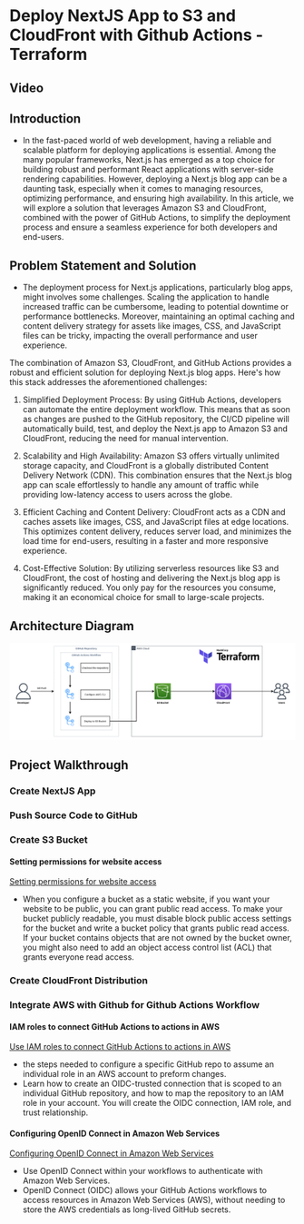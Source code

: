 # Deploy NextJS App to S3 and CloudFront with Github Actions - Terraform

## Video

## Introduction

- In the fast-paced world of web development, having a reliable and scalable platform for deploying applications is essential. Among the many popular frameworks, Next.js has emerged as a top choice for building robust and performant React applications with server-side rendering capabilities. However, deploying a Next.js blog app can be a daunting task, especially when it comes to managing resources, optimizing performance, and ensuring high availability. In this article, we will explore a solution that leverages Amazon S3 and CloudFront, combined with the power of GitHub Actions, to simplify the deployment process and ensure a seamless experience for both developers and end-users.

## Problem Statement and Solution

- The deployment process for Next.js applications, particularly blog apps, might involves some challenges. Scaling the application to handle increased traffic can be cumbersome, leading to potential downtime or performance bottlenecks. Moreover, maintaining an optimal caching and content delivery strategy for assets like images, CSS, and JavaScript files can be tricky, impacting the overall performance and user experience.

The combination of Amazon S3, CloudFront, and GitHub Actions provides a robust and efficient solution for deploying Next.js blog apps. Here's how this stack addresses the aforementioned challenges:

1. Simplified Deployment Process: By using GitHub Actions, developers can automate the entire deployment workflow. This means that as soon as changes are pushed to the GitHub repository, the CI/CD pipeline will automatically build, test, and deploy the Next.js app to Amazon S3 and CloudFront, reducing the need for manual intervention.

2. Scalability and High Availability: Amazon S3 offers virtually unlimited storage capacity, and CloudFront is a globally distributed Content Delivery Network (CDN). This combination ensures that the Next.js blog app can scale effortlessly to handle any amount of traffic while providing low-latency access to users across the globe.

3. Efficient Caching and Content Delivery: CloudFront acts as a CDN and caches assets like images, CSS, and JavaScript files at edge locations. This optimizes content delivery, reduces server load, and minimizes the load time for end-users, resulting in a faster and more responsive experience.

4. Cost-Effective Solution: By utilizing serverless resources like S3 and CloudFront, the cost of hosting and delivering the Next.js blog app is significantly reduced. You only pay for the resources you consume, making it an economical choice for small to large-scale projects.

## Architecture Diagram

![Deploy NextJS App to S3 and CloudFront with Github Actions - Terraform](/architecture-diagram/deploy-nextjs-s3-cloudfront-github-actions-terraform.png)

## Project Walkthrough

### Create NextJS App

### Push Source Code to GitHub

### Create S3 Bucket

#### Setting permissions for website access

[Setting permissions for website access](https://docs.aws.amazon.com/AmazonS3/latest/userguide/WebsiteAccessPermissionsReqd.html)

- When you configure a bucket as a static website, if you want your website to be public, you can grant public read access. To make your bucket publicly readable, you must disable block public access settings for the bucket and write a bucket policy that grants public read access. If your bucket contains objects that are not owned by the bucket owner, you might also need to add an object access control list (ACL) that grants everyone read access.

### Create CloudFront Distribution

### Integrate AWS with Github for Github Actions Workflow

#### IAM roles to connect GitHub Actions to actions in AWS

[Use IAM roles to connect GitHub Actions to actions in AWS](https://aws.amazon.com/blogs/security/use-iam-roles-to-connect-github-actions-to-actions-in-aws/)

- the steps needed to configure a specific GitHub repo to assume an individual role in an AWS account to preform changes.
- Learn how to create an OIDC-trusted connection that is scoped to an individual GitHub repository, and how to map the repository to an IAM role in your account. You will create the OIDC connection, IAM role, and trust relationship.

#### Configuring OpenID Connect in Amazon Web Services

[Configuring OpenID Connect in Amazon Web Services](https://docs.github.com/en/actions/deployment/security-hardening-your-deployments/configuring-openid-connect-in-amazon-web-services)

- Use OpenID Connect within your workflows to authenticate with Amazon Web Services.
- OpenID Connect (OIDC) allows your GitHub Actions workflows to access resources in Amazon Web Services (AWS), without needing to store the AWS credentials as long-lived GitHub secrets.